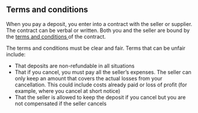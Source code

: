 ##  Terms and conditions

When you pay a deposit, you enter into a contract with the seller or supplier.
The contract can be verbal or written. Both you and the seller are bound by
the [ terms and conditions ](/en/consumer/consumer-laws/terms-and-conditions/)
of the contract.

The terms and conditions must be clear and fair. Terms that can be unfair
include:

  * That deposits are non-refundable in all situations 
  * That if you cancel, you must pay all the seller’s expenses. The seller can only keep an amount that covers the actual losses from your cancellation. This could include costs already paid or loss of profit (for example, where you cancel at short notice) 
  * That the seller is allowed to keep the deposit if you cancel but you are not compensated if the seller cancels 
